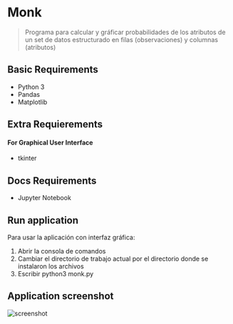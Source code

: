 # Monk

> Programa para calcular y gráficar probabilidades de los atributos de un set de datos estructurado en filas (observaciones) y columnas (atributos)

## Basic Requirements

* Python 3
* Pandas
* Matplotlib

## Extra Requierements 
#### For Graphical User Interface

* tkinter

## Docs Requirements

* Jupyter Notebook

## Run application

 Para usar la aplicación con interfaz gráfica:

1) Abrir la consola de comandos
2) Cambiar el directorio de trabajo actual por el directorio donde se instalaron los archivos
3) Escribir python3 monk.py

## Application screenshot

![screenshot](https://github.com/diegotournet/monk/screenshots/screenshot.jpg?raw=true)
